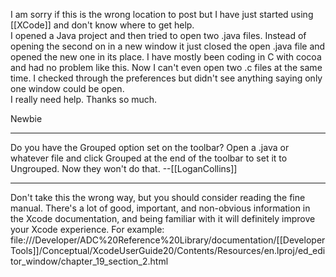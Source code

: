 I am sorry if this is the wrong location to post but I have just started using [[XCode]] and don't know where to get help.   
I opened a Java project and then tried to open two .java files.  Instead of opening the second on in a new window it just closed the open .java file and opened the new one in its place.  I have mostly been coding in C with cocoa and had no problem like this.  Now I can't even open two .c files at the same time.  I checked through the preferences but didn't see anything saying only one window could be open.  
I really need help.  Thanks so much.

Newbie


----

Do you have the Grouped option set on the toolbar? Open a .java or whatever file and click Grouped at the end of the toolbar to set it to Ungrouped. Now they won't do that. --[[LoganCollins]]

----

Don't take this the wrong way, but you should consider reading the fine manual. There's a lot of good, important, and non-obvious information in the Xcode documentation, and being familiar with it will definitely improve your Xcode experience. For example:
file:///Developer/ADC%20Reference%20Library/documentation/[[DeveloperTools]]/Conceptual/XcodeUserGuide20/Contents/Resources/en.lproj/ed_editor_window/chapter_19_section_2.html